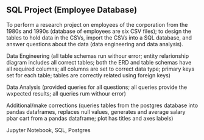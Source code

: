 ## SQL Project (Employee Database)


   To perform a research project on employees of the corporation from the 1980s and 1990s (database of employees are six CSV files); to design the tables to hold data in the CSVs, import the CSVs into a SQL database, and answer questions about the data (data engineering and data analysis). 

Data Engineering (all table schemas run withour error; entity relarionship diagram includes all correct tables; both the ERD and table schemas have all required columns; all columns are set to correct data type; primary keys set for each table; tables are correctly related using foreign keys)

Data Analysis (provided queries for all questions; all queries provide the wxpected results; all queries rum withour error)

Additional/make corrections (queries tables from the postgres database into pandas dataframes, replaces null values, generates and average salary pbar cart from a pandas dataframe; plot has titles and axes labels)

Jupyter Notebook, SQL, Postgres

